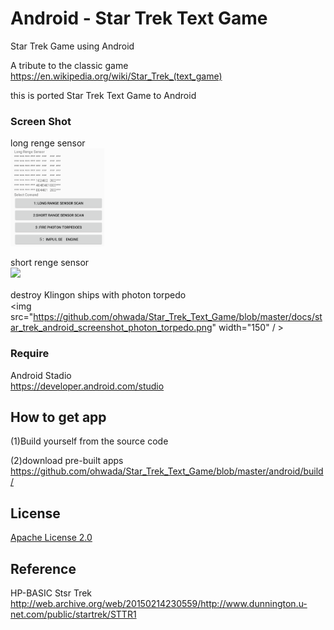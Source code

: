 # Android - Star Trek Text Game

Star Trek Game using  Android <br/>

A tribute to the classic game <br/>
https://en.wikipedia.org/wiki/Star_Trek_(text_game)  <br/>

this is ported Star Trek Text Game to  Android <br/>

### Screen Shot <br/>
long renge sensor <br/>
<img src="https://github.com/ohwada/Star_Trek_Text_Game/blob/master/docs/star_trek_android_screenshot_long_renge_sensor.png" width="150"  /> <br/>

short renge sensor <br/>
<img src="https://github.com/ohwada/Star_Trek_Text_Game/blob/master/docs/star_trek_android_screenshot_lshort_renge_sensor.png" width="150"  /> <br/>

destroy Klingon ships with photon torpedo　<br/>
<img src="https://github.com/ohwada/Star_Trek_Text_Game/blob/master/docs/star_trek_android_screenshot_photon_torpedo.png" width="150"  / > <br/>

### Require <br/>
Android Stadio <br/>
https://developer.android.com/studio <br/>

## How to get app <br/> 
(1)Build yourself from the source code  <br/>

(2)download pre-built apps
https://github.com/ohwada/Star_Trek_Text_Game/blob/master/android/build/ <br/>

## License 
[Apache License 2.0](https://www.apache.org/licenses/LICENSE-2.0)

## Reference
HP-BASIC Stsr Trek  <br/>
http://web.archive.org/web/20150214230559/http://www.dunnington.u-net.com/public/startrek/STTR1  <br/>

